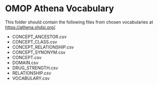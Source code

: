 # OMOP Athena Vocabulary

This folder should contain the following files from chosen vocabularies at https://athena.ohdsi.org/.

- CONCEPT_ANCESTOR.csv
- CONCEPT_CLASS.csv
- CONCEPT_RELATIONSHIP.csv
- CONCEPT_SYNONYM.csv
- CONCEPT.csv
- DOMAIN.csv
- DRUG_STRENGTH.csv
- RELATIONSHIP.csv
- VOCABULARY.csv


